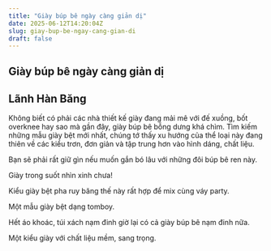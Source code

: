 ```yaml
---
title: "Giày búp bê ngày càng giản dị"
date: 2025-06-12T14:20:04Z
slug: giay-bup-be-ngay-cang-gian-di
draft: false
---
```


## Giày búp bê ngày càng giản dị

## Lãnh Hàn Băng

Không biết có phải các nhà thiết kế giày đang mải mê với đế xuồng, bốt overknee hay sao mà gần đây, giày búp bê bỗng dưng khá chìm. Tìm kiếm những mẫu giày bệt mới nhất, chúng tớ thấy xu hướng của thể loại này đang thiên về các kiểu trơn, đơn giản và tập trung hơn vào hình dáng, chất liệu.

Bạn sẽ phải rất giữ gìn nếu muốn gắn bó lâu với những đôi búp bê ren này.

Giày trong suốt nhìn xinh chưa!


Kiểu giày bệt pha ruy băng thế này rất hợp để mix cùng váy party.

Một mẫu giày bệt dạng tomboy.

Hết áo khoác, túi xách nạm đinh giờ lại có cả giày búp bê nạm đinh nữa.



Một kiểu giày với chất liệu mềm, sang trọng.